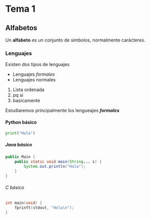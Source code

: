 # Tema 1
## Alfabetos

Un **alfabeto** es un conjunto de símbolos, normalmente carácteres.

### Lenguajes 

Existen dos tipos de lenguajes

- Lenguajes *formales*
- Lenguajes normales

1. Lista ordenada
2. pq si
3. basicamente

Estudiaremos principalmente los lengueajes ***formales***

#### Python básico

```python
print("Hola")
```

##### Java básico
```java
public Main {
    public static void main(String... s) {
        System.out.println("Hola");
    }
}
```

###### C básico

```c
int main(void) {
    fprinft(stdout, "Hola\n");
}
```
